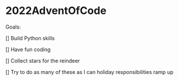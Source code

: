 # 2022AdventOfCode

Goals:

[] Build Python skills

[] Have fun coding

[] Collect stars for the reindeer

[] Try to do as many of these as I can holiday responsibilities ramp up

